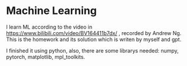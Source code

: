 # Machine Learning

I learn ML according to the video in https://www.bilibili.com/video/BV164411b7dx/ , recorded by Andrew Ng.
This is the homework and its solution which is writen by myself and gpt.

I finished it using python, also, there are some librarys needed:
    numpy,
    pytorch,
    matplotlib,
    mpl_toolkits.